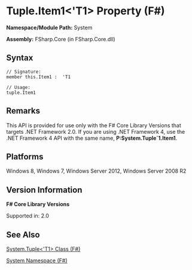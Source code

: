 # Tuple.Item1<'T1> Property (F#)

**Namespace/Module Path:** System

**Assembly:** FSharp.Core (in FSharp.Core.dll)


## Syntax

```
// Signature:
member this.Item1 :  'T1

// Usage:
tuple.Item1
```

## Remarks
This API is provided for use only with the F# Core Library Versions that targets .NET Framework 2.0. If you are using .NET Framework 4, use the .NET Framework 4 API with the same name, **P:System.Tuple&#96;1.Item1**.


## Platforms
Windows 8, Windows 7, Windows Server 2012, Windows Server 2008 R2


## Version Information
**F# Core Library Versions**

Supported in: 2.0




## See Also
[System.Tuple&#60;'T1&#62; Class &#40;F&#35;&#41;](System.Tuple%3C%27T1%3E+Class+%28FSharp%29.md)

[System Namespace &#40;F&#35;&#41;](System+Namespace+%28FSharp%29.md)

